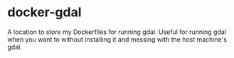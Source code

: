 # docker-gdal
A location to store my Dockerfiles for running gdal. Useful for running gdal when you want to without installing it and messing with the host machine's gdal. 

